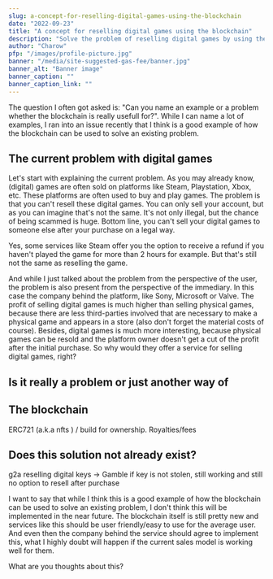 ```yaml
---
slug: a-concept-for-reselling-digital-games-using-the-blockchain
date: "2022-09-23"
title: "A concept for reselling digital games using the blockchain"
description: "Solve the problem of reselling digital games by using the blockchain."
author: "Charow"
pfp: "/images/profile-picture.jpg"
banner: "/media/site-suggested-gas-fee/banner.jpg"
banner_alt: "Banner image"
banner_caption: ""
banner_caption_link: ""
---
```


The question I often got asked is: "Can you name an example or a problem whether the blockchain is really usefull for?". While I can name a lot of examples, I ran into an issue recently that I think is a good example of how the blockchain can be used to solve an existing problem. 

## The current problem with digital games
Let's start with explaining the current problem. As you may already know, (digital) games are often sold on platforms like Steam, Playstation, Xbox, etc. These platforms are often used to buy and play games. The problem is that you can't resell these digital games. You can only sell your account, but as you can imagine that's not the same. It's not only illegal, but the chance of being scammed is huge. Bottom line, you can't sell your digital games to someone else after your purchase on a legal way.

Yes, some services like Steam offer you the option to receive a refund if you haven't played the game for more than 2 hours for example. But that's still not the same as reselling the game.

And while I just talked about the problem from the perspective of the user, the problem is also present from the perspective of the immediary. In this case the company behind the platform, like Sony, Microsoft or Valve. The profit of selling digital games is much higher than selling physical games, because there are less third-parties involved that are necessary to make a physical game and appears in a store (also don't forget the material costs of course). Besides, digital games is much more interesting, because physical games can be resold and the platform owner doesn't get a cut of the profit after the initial purchase. So why would they offer a service for selling digital games, right? 

## Is it really a problem or just another way of 

## The blockchain
ERC721 (a.k.a nfts ) / build for ownership.
Royalties/fees 

## Does this solution not already exist?
g2a reselling digital keys -> Gamble if key is not stolen, still working and still no option to resell after purchase


I want to say that while I think this is a good example of how the blockchain can be used to solve an existing problem, I don't think this will be implemented in the near future. The blockchain itself is still pretty new and services like this should be user friendly/easy to use for the average user. And even then the company behind the service should agree to implement this, what I highly doubt will happen if the current sales model is working well for them.

What are you thoughts about this?